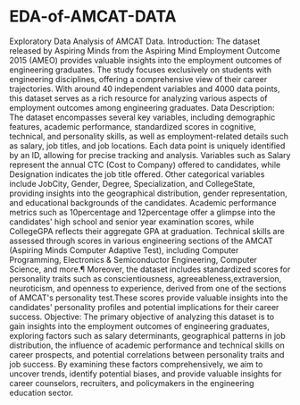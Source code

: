 # EDA-of-AMCAT-DATA
Exploratory Data Analysis of AMCAT Data.
Introduction:
The dataset released by Aspiring Minds from the Aspiring Mind Employment Outcome 2015 (AMEO) provides valuable insights into the employment outcomes of engineering graduates. The study focuses exclusively on students with engineering disciplines, offering a comprehensive view of their career trajectories. With around 40 independent variables and 4000 data points, this dataset serves as a rich resource for analyzing various aspects of employment outcomes among engineering graduates.
Data Description:
The dataset encompasses several key variables, including demographic features, academic performance, standardized scores in cognitive, technical, and personality skills, as well as employment-related details such as salary, job titles, and job locations. Each data point is uniquely identified by an ID, allowing for precise tracking and analysis.
Variables such as Salary represent the annual CTC (Cost to Company) offered to candidates, while Designation indicates the job title offered. Other categorical variables include JobCity, Gender, Degree, Specialization, and CollegeState, providing insights into the geographical distribution, gender representation, and educational backgrounds of the candidates.
Academic performance metrics such as 10percentage and 12percentage offer a glimpse into the candidates' high school and senior year examination scores, while CollegeGPA reflects their aggregate GPA at graduation. Technical skills are assessed through scores in various engineering sections of the AMCAT (Aspiring Minds Computer Adaptive Test), including Computer Programming, Electronics & Semiconductor Engineering, Computer Science, and more.¶
Moreover, the dataset includes standardized scores for personality traits such as conscientiousness, agreeableness,extraversion, neuroticism, and openness to experience, derived from one of the sections of AMCAT's personality test.These scores provide valuable insights into the candidates' personality profiles and potential implications for their career success.
Objective:
The primary objective of analyzing this dataset is to gain insights into the employment outcomes of engineering graduates, exploring factors such as salary determinants, geographical patterns in job distribution, the influence of academic performance and technical skills on career prospects, and potential correlations between personality traits and job success. By examining these factors comprehensively, we aim to uncover trends, identify potential biases, and provide valuable insights for career counselors, recruiters, and policymakers in the engineering education sector.
